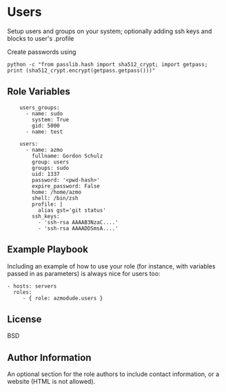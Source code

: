 Users
=======

Setup users and groups on your system; optionally adding ssh keys and blocks to user's .profile

Create passwords using

```shell
python -c "from passlib.hash import sha512_crypt; import getpass; print (sha512_crypt.encrypt(getpass.getpass()))"
```

Role Variables
--------------

        users_groups:
          - name: sudo
            system: True
            gid: 5000
          - name: test

        users:
          - name: azmo
            fullname: Gordon Schulz
            group: users
            groups: sudo
            uid: 1337
            password: '<pwd-hash>'
            expire_password: False
            home: /home/azmo
            shell: /bin/zsh
            profile: |
              alias gst='git status'
            ssh_keys:
              - 'ssh-rsa AAAAB3NzaC....'
              - 'ssh-rsa AAAADDSmsA....'


Example Playbook
----------------

Including an example of how to use your role (for instance, with variables passed in as parameters) is always nice for users too:

    - hosts: servers
      roles:
         - { role: azmodude.users }

License
-------

BSD

Author Information
------------------

An optional section for the role authors to include contact information, or a website (HTML is not allowed).
